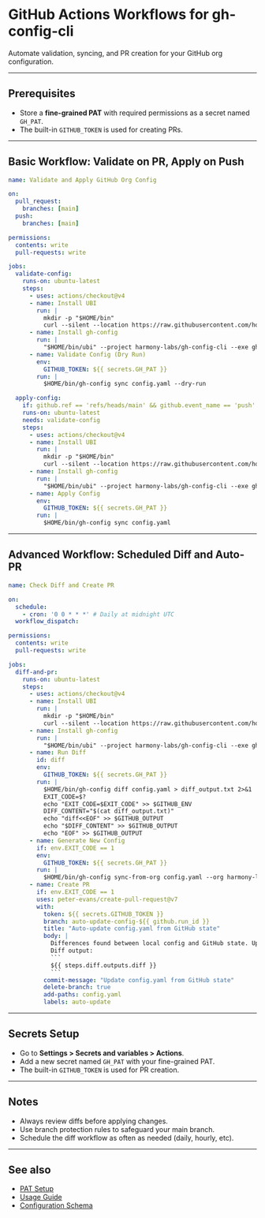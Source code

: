 # GitHub Actions Workflows for gh-config-cli

Automate validation, syncing, and PR creation for your GitHub org configuration.

---

## Prerequisites

- Store a **fine-grained PAT** with required permissions as a secret named `GH_PAT`.
- The built-in `GITHUB_TOKEN` is used for creating PRs.

---

## Basic Workflow: Validate on PR, Apply on Push

```yaml
name: Validate and Apply GitHub Org Config

on:
  pull_request:
    branches: [main]
  push:
    branches: [main]

permissions:
  contents: write
  pull-requests: write

jobs:
  validate-config:
    runs-on: ubuntu-latest
    steps:
      - uses: actions/checkout@v4
      - name: Install UBI
        run: |
          mkdir -p "$HOME/bin"
          curl --silent --location https://raw.githubusercontent.com/houseabsolute/ubi/master/bootstrap/bootstrap-ubi.sh | sh
      - name: Install gh-config
        run: |
          "$HOME/bin/ubi" --project harmony-labs/gh-config-cli --exe gh-config --in "$HOME/bin"
      - name: Validate Config (Dry Run)
        env:
          GITHUB_TOKEN: ${{ secrets.GH_PAT }}
        run: |
          $HOME/bin/gh-config sync config.yaml --dry-run

  apply-config:
    if: github.ref == 'refs/heads/main' && github.event_name == 'push'
    runs-on: ubuntu-latest
    needs: validate-config
    steps:
      - uses: actions/checkout@v4
      - name: Install UBI
        run: |
          mkdir -p "$HOME/bin"
          curl --silent --location https://raw.githubusercontent.com/houseabsolute/ubi/master/bootstrap/bootstrap-ubi.sh | sh
      - name: Install gh-config
        run: |
          "$HOME/bin/ubi" --project harmony-labs/gh-config-cli --exe gh-config --in "$HOME/bin"
      - name: Apply Config
        env:
          GITHUB_TOKEN: ${{ secrets.GH_PAT }}
        run: |
          $HOME/bin/gh-config sync config.yaml
```

---

## Advanced Workflow: Scheduled Diff and Auto-PR

```yaml
name: Check Diff and Create PR

on:
  schedule:
    - cron: '0 0 * * *' # Daily at midnight UTC
  workflow_dispatch:

permissions:
  contents: write
  pull-requests: write

jobs:
  diff-and-pr:
    runs-on: ubuntu-latest
    steps:
      - uses: actions/checkout@v4
      - name: Install UBI
        run: |
          mkdir -p "$HOME/bin"
          curl --silent --location https://raw.githubusercontent.com/houseabsolute/ubi/master/bootstrap/bootstrap-ubi.sh | sh
      - name: Install gh-config
        run: |
          "$HOME/bin/ubi" --project harmony-labs/gh-config-cli --exe gh-config --in "$HOME/bin"
      - name: Run Diff
        id: diff
        env:
          GITHUB_TOKEN: ${{ secrets.GH_PAT }}
        run: |
          $HOME/bin/gh-config diff config.yaml > diff_output.txt 2>&1
          EXIT_CODE=$?
          echo "EXIT_CODE=$EXIT_CODE" >> $GITHUB_ENV
          DIFF_CONTENT="$(cat diff_output.txt)"
          echo "diff<<EOF" >> $GITHUB_OUTPUT
          echo "$DIFF_CONTENT" >> $GITHUB_OUTPUT
          echo "EOF" >> $GITHUB_OUTPUT
      - name: Generate New Config
        if: env.EXIT_CODE == 1
        env:
          GITHUB_TOKEN: ${{ secrets.GH_PAT }}
        run: |
          $HOME/bin/gh-config sync-from-org config.yaml --org harmony-labs
      - name: Create PR
        if: env.EXIT_CODE == 1
        uses: peter-evans/create-pull-request@v7
        with:
          token: ${{ secrets.GITHUB_TOKEN }}
          branch: auto-update-config-${{ github.run_id }}
          title: "Auto-update config.yaml from GitHub state"
          body: |
            Differences found between local config and GitHub state. Updating config.yaml with latest changes.
            Diff output:
            ```
            ${{ steps.diff.outputs.diff }}
            ```
          commit-message: "Update config.yaml from GitHub state"
          delete-branch: true
          add-paths: config.yaml
          labels: auto-update
```

---

## Secrets Setup

- Go to **Settings > Secrets and variables > Actions**.
- Add a new secret named `GH_PAT` with your fine-grained PAT.
- The built-in `GITHUB_TOKEN` is used for PR creation.

---

## Notes

- Always review diffs before applying changes.
- Use branch protection rules to safeguard your main branch.
- Schedule the diff workflow as often as needed (daily, hourly, etc).

---

## See also

- [PAT Setup](./pat-setup.md)
- [Usage Guide](./usage.md)
- [Configuration Schema](../README.md#configuration)